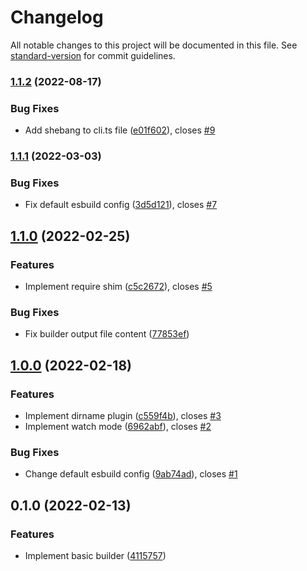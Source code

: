 # Changelog

All notable changes to this project will be documented in this file. See [standard-version](https://github.com/conventional-changelog/standard-version) for commit guidelines.

### [1.1.2](https://github.com/beyerleinf/esbuild-azure-functions/compare/v1.1.1...v1.1.2) (2022-08-17)


### Bug Fixes

* Add shebang to cli.ts file ([e01f602](https://github.com/beyerleinf/esbuild-azure-functions/commit/e01f602a032a37187be9a4258c9ea3091736f32f)), closes [#9](https://github.com/beyerleinf/esbuild-azure-functions/issues/9)

### [1.1.1](https://github.com/beyerleinf/esbuild-azure-functions/compare/v1.1.0...v1.1.1) (2022-03-03)


### Bug Fixes

* Fix default esbuild config ([3d5d121](https://github.com/beyerleinf/esbuild-azure-functions/commit/3d5d1216a5113ebf69aec2611e53e836bf1aea96)), closes [#7](https://github.com/beyerleinf/esbuild-azure-functions/issues/7)

## [1.1.0](https://github.com/beyerleinf/esbuild-azure-functions/compare/v1.0.0...v1.1.0) (2022-02-25)


### Features

* Implement require shim ([c5c2672](https://github.com/beyerleinf/esbuild-azure-functions/commit/c5c26724bc785dfb39cd904261045ab351f30fa8)), closes [#5](https://github.com/beyerleinf/esbuild-azure-functions/issues/5)


### Bug Fixes

* Fix builder output file content ([77853ef](https://github.com/beyerleinf/esbuild-azure-functions/commit/77853ef70df5aac0bafb69cbfa6b62c4a44c7e4e))

## [1.0.0](https://github.com/beyerleinf/esbuild-azure-functions/compare/v0.1.0...v1.0.0) (2022-02-18)


### Features

* Implement dirname plugin ([c559f4b](https://github.com/beyerleinf/esbuild-azure-functions/commit/c559f4b237e9831b67289da7b1fedd83828cab80)), closes [#3](https://github.com/beyerleinf/esbuild-azure-functions/issues/3)
* Implement watch mode ([6962abf](https://github.com/beyerleinf/esbuild-azure-functions/commit/6962abf29f265d4af333e5e17a0063de264de94e)), closes [#2](https://github.com/beyerleinf/esbuild-azure-functions/issues/2)


### Bug Fixes

* Change default esbuild config ([9ab74ad](https://github.com/beyerleinf/esbuild-azure-functions/commit/9ab74adb3e2705a5e6a744bcbb907cdb5b566abc)), closes [#1](https://github.com/beyerleinf/esbuild-azure-functions/issues/1)

## 0.1.0 (2022-02-13)


### Features

* Implement basic builder ([4115757](https://github.com/beyerleinf/esbuild-azure-functions/commit/41157576560fff86f526a3c9bdfa1992d92255c0))
